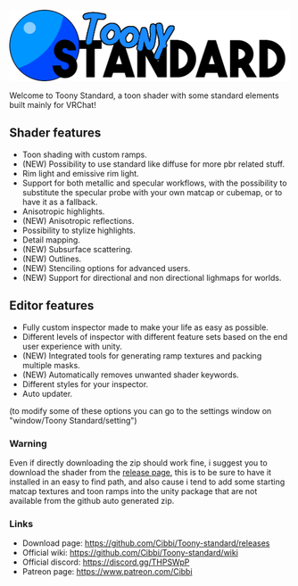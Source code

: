 <p align="center">
<img src="https://raw.githubusercontent.com/Cibbi/Toony-standard/master/Editor/Resources/ToonyStandardLogo.png" Height = 128>
</p>

Welcome to Toony Standard, a toon shader with some standard elements built mainly for VRChat!

## Shader features
* Toon shading with custom ramps.
* (NEW) Possibility to use standard like diffuse for more pbr related stuff.
* Rim light and emissive rim light.
* Support for both metallic and specular workflows, with the possibility to substitute the specular probe with your own matcap or cubemap, or to have it as a fallback.
* Anisotropic highlights.
* (NEW) Anisotropic reflections.
* Possibility to stylize highlights.
* Detail mapping.
* (NEW) Subsurface scattering.
* (NEW) Outlines.
* (NEW) Stenciling options for advanced users.
* (NEW) Support for directional and non directional lighmaps for worlds.

## Editor features

* Fully custom inspector made to make your life as easy as possible.
* Different levels of inspector with different feature sets based on the end user experience with unity.
* (NEW) Integrated tools for generating ramp textures and packing multiple masks.
* (NEW) Automatically removes unwanted shader keywords.
* Different styles for your inspector.
* Auto updater.

(to modify some of these options you can go to the settings window on "window/Toony Standard/setting")


### Warning
Even if directly downloading the zip should work fine, i suggest you to download the shader from the [release page](https://github.com/Cibbi/Toony-standard/releases), this is to be sure to have it installed in an easy to find path, and also cause i tend to add some starting matcap textures and toon ramps into the unity package that are not available from the github auto generated zip.


### Links
* Download page: https://github.com/Cibbi/Toony-standard/releases
* Official wiki: https://github.com/Cibbi/Toony-standard/wiki
* Official discord: https://discord.gg/THPSWpP
* Patreon page: https://www.patreon.com/Cibbi